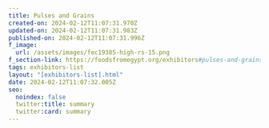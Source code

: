 ```yaml
---
title: Pulses and Grains
created-on: 2024-02-12T11:07:31.970Z
updated-on: 2024-02-12T11:07:31.983Z
published-on: 2024-02-12T11:07:31.996Z
f_image:
  url: /assets/images/fec19385-high-rs-15.png
f_section-link: https://foodsfromegypt.org/exhibitors#pulses-and-grains
tags: exhibitors-list
layout: "[exhibitors-list].html"
date: 2024-02-12T11:07:32.005Z
seo:
  noindex: false
  twitter:title: summary
  twitter:card: summary
---
```

